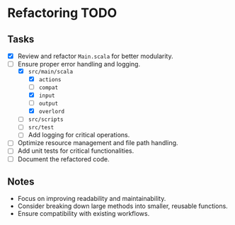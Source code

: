 # Refactoring TODO

## Tasks

- [x] Review and refactor `Main.scala` for better modularity.
- [ ] Ensure proper error handling and logging.
  - [x] `src/main/scala`
    - [x] `actions`
    - [ ] `compat`
    - [X] `input`
    - [ ] `output`
    - [x] `overlord`
  - [ ] `src/scripts`
  - [ ] `src/test`
  - [ ] Add logging for critical operations.
- [ ] Optimize resource management and file path handling.
- [ ] Add unit tests for critical functionalities.
- [ ] Document the refactored code.

## Notes

- Focus on improving readability and maintainability.
- Consider breaking down large methods into smaller, reusable functions.
- Ensure compatibility with existing workflows.

